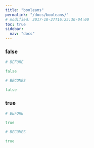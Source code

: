 ```yaml
---
title: "booleans"
permalink: "/docs/booleans/"
# modified: 2017-10-27T16:25:30-04:00
toc: true
sidebar:
  nav: "docs"
---
```

### false
```ruby
# BEFORE

false

```
```ruby
# BECOMES

false

```
### true
```ruby
# BEFORE

true

```
```ruby
# BECOMES

true
```
